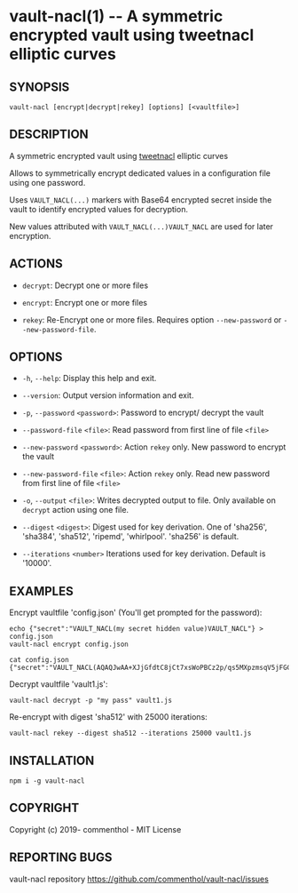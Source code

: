 # vault-nacl(1) -- A symmetric encrypted vault using tweetnacl elliptic curves

## SYNOPSIS

    vault-nacl [encrypt|decrypt|rekey] [options] [<vaultfile>]

## DESCRIPTION

A symmetric encrypted vault using [tweetnacl][] elliptic curves

Allows to symmetrically encrypt dedicated values in a configuration file using
one password.

Uses `VAULT_NACL(...)` markers with Base64 encrypted secret inside the vault to
identify encrypted values for decryption.

New values attributed with `VAULT_NACL(...)VAULT_NACL` are used for later encryption.

## ACTIONS

* `decrypt`:
  Decrypt one or more files

* `encrypt`:
  Encrypt one or more files

* `rekey`:
  Re-Encrypt one or more files. Requires option `--new-password` or `--new-password-file`.

## OPTIONS

* `-h`, `--help`:
  Display this help and exit.

* `--version`:
  Output version information and exit.

* `-p`, `--password` `<password>`:
  Password to encrypt/ decrypt the vault

* `--password-file` `<file>`:
  Read password from first line of file `<file>`

* `--new-password` `<password>`:
  Action `rekey` only. New password to encrypt the vault

* `--new-password-file` `<file>`:
  Action `rekey` only. Read new password from first line of file `<file>`

* `-o`, `--output` `<file>`:
  Writes decrypted output to file. Only available on `decrypt` action using one file.

* `--digest` `<digest>`:
  Digest used for key derivation. One of 'sha256', 'sha384', 'sha512', 'ripemd',
  'whirlpool'.
  'sha256' is default.

* `--iterations` `<number>`
  Iterations used for key derivation. Default is '10000'.

## EXAMPLES

Encrypt vaultfile 'config.json' (You'll get prompted for the password):

    echo {"secret":"VAULT_NACL(my secret hidden value)VAULT_NACL"} > config.json
    vault-nacl encrypt config.json

    cat config.json
    {"secret":"VAULT_NACL(AQAQJwAA+XJjGfdtC8jCt7xsWoPBCz2p/qs5MXpzmsqV5jFGCm6xfZgKcADzu3glf1z/5KxKaFFJbtCvX5rAqh/jq3UhRsMHHirldw==)"}

Decrypt vaultfile 'vault1.js':

    vault-nacl decrypt -p "my pass" vault1.js

Re-encrypt with digest 'sha512' with 25000 iterations:

    vault-nacl rekey --digest sha512 --iterations 25000 vault1.js

## INSTALLATION

    npm i -g vault-nacl

## COPYRIGHT

Copyright (c) 2019- commenthol - MIT License

## REPORTING BUGS

vault-nacl repository <https://github.com/commenthol/vault-nacl/issues>


[tweetnacl]: https://npmjs.com/package/tweetnacl
